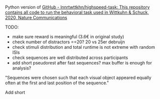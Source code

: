 Python version of [GitHub - lnnrtwttkhn/highspeed-task: This repository contains all code to run the behavioral task used in Wittkuhn &amp; Schuck, 2020, Nature Communications](https://github.com/lnnrtwttkhn/highspeed-task)



TODO:

* make sure reward is meaningful (3.6€ in original study)
* check number of distractors ==20? 20 vs 25er debruijn
* check stimuli distribution and total runtime is not extreme with random ISIs
* check sequences are well distributed across participants
* add short pseudorest after fast sequences? max buffer is enough for analysis?

"Sequences were chosen such that each visual object appeared equally often at the first and last position of the sequence."

Add short 